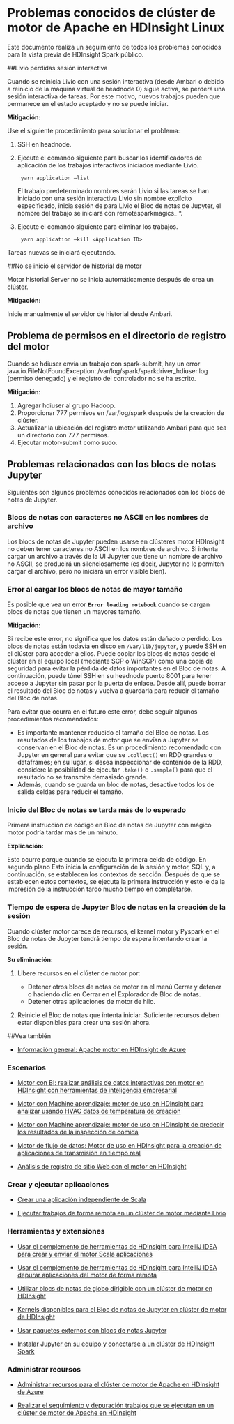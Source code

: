 <properties 
    pageTitle="Problemas de motor de Apache en HDInsight | Microsoft Azure" 
    description="Problemas conocidos de motor de Apache en HDInsight." 
    services="hdinsight" 
    documentationCenter="" 
    authors="mumian" 
    manager="jhubbard" 
    editor="cgronlun"
    tags="azure-portal"/>

<tags 
    ms.service="hdinsight" 
    ms.workload="big-data" 
    ms.tgt_pltfrm="na" 
    ms.devlang="na" 
    ms.topic="article" 
    ms.date="08/25/2016" 
    ms.author="nitinme"/>

# <a name="known-issues-for-apache-spark-cluster-on-hdinsight-linux"></a>Problemas conocidos de clúster de motor de Apache en HDInsight Linux

Este documento realiza un seguimiento de todos los problemas conocidos para la vista previa de HDInsight Spark público.  

##<a name="livy-leaks-interactive-session"></a>Livio pérdidas sesión interactiva
 
Cuando se reinicia Livio con una sesión interactiva (desde Ambari o debido a reinicio de la máquina virtual de headnode 0) sigue activa, se perderá una sesión interactiva de tareas. Por este motivo, nuevos trabajos pueden que permanece en el estado aceptado y no se puede iniciar.

**Mitigación:**

Use el siguiente procedimiento para solucionar el problema:

1. SSH en headnode. 
2. Ejecute el comando siguiente para buscar los identificadores de aplicación de los trabajos interactivos iniciados mediante Livio. 

        yarn application –list

    El trabajo predeterminado nombres serán Livio si las tareas se han iniciado con una sesión interactiva Livio sin nombre explícito especificado, inicia sesión de para Livio el Bloc de notas de Jupyter, el nombre del trabajo se iniciará con remotesparkmagics_ *. 

3. Ejecute el comando siguiente para eliminar los trabajos. 

        yarn application –kill <Application ID>

Tareas nuevas se iniciará ejecutando. 

##<a name="spark-history-server-not-started"></a>No se inició el servidor de historial de motor 

Motor historial Server no se inicia automáticamente después de crea un clúster.  

**Mitigación:** 

Inicie manualmente el servidor de historial desde Ambari.

## <a name="permission-issue-in-spark-log-directory"></a>Problema de permisos en el directorio de registro del motor 

Cuando se hdiuser envía un trabajo con spark-submit, hay un error java.io.FileNotFoundException: /var/log/spark/sparkdriver_hdiuser.log (permiso denegado) y el registro del controlador no se ha escrito. 

**Mitigación:**
 
1. Agregar hdiuser al grupo Hadoop. 
2. Proporcionar 777 permisos en /var/log/spark después de la creación de clúster. 
3. Actualizar la ubicación del registro motor utilizando Ambari para que sea un directorio con 777 permisos.  
4. Ejecutar motor-submit como sudo.  

## <a name="issues-related-to-jupyter-notebooks"></a>Problemas relacionados con los blocs de notas Jupyter

Siguientes son algunos problemas conocidos relacionados con los blocs de notas de Jupyter.


### <a name="notebooks-with-non-ascii-characters-in-filenames"></a>Blocs de notas con caracteres no ASCII en los nombres de archivo

Los blocs de notas de Jupyter pueden usarse en clústeres motor HDInsight no deben tener caracteres no ASCII en los nombres de archivo. Si intenta cargar un archivo a través de la UI Jupyter que tiene un nombre de archivo no ASCII, se producirá un silenciosamente (es decir, Jupyter no le permiten cargar el archivo, pero no iniciará un error visible bien). 

### <a name="error-while-loading-notebooks-of-larger-sizes"></a>Error al cargar los blocs de notas de mayor tamaño

Es posible que vea un error **`Error loading notebook`** cuando se cargan blocs de notas que tienen un mayores tamaño.  

**Mitigación:**

Si recibe este error, no significa que los datos están dañado o perdido.  Los blocs de notas están todavía en disco en `/var/lib/jupyter`, y puede SSH en el clúster para acceder a ellos. Puede copiar los blocs de notas desde el clúster en el equipo local (mediante SCP o WinSCP) como una copia de seguridad para evitar la pérdida de datos importantes en el Bloc de notas. A continuación, puede túnel SSH en su headnode puerto 8001 para tener acceso a Jupyter sin pasar por la puerta de enlace.  Desde allí, puede borrar el resultado del Bloc de notas y vuelva a guardarla para reducir el tamaño del Bloc de notas.

Para evitar que ocurra en el futuro este error, debe seguir algunos procedimientos recomendados:

* Es importante mantener reducido el tamaño del Bloc de notas. Los resultados de los trabajos de motor que se envían a Jupyter se conservan en el Bloc de notas.  Es un procedimiento recomendado con Jupyter en general para evitar que se `.collect()` en RDD grandes o dataframes; en su lugar, si desea inspeccionar de contenido de la RDD, considere la posibilidad de ejecutar `.take()` o `.sample()` para que el resultado no se transmite demasiado grande.
* Además, cuando se guarda un bloc de notas, desactive todos los de salida celdas para reducir el tamaño.

### <a name="notebook-initial-startup-takes-longer-than-expected"></a>Inicio del Bloc de notas se tarda más de lo esperado 

Primera instrucción de código en Bloc de notas de Jupyter con mágico motor podría tardar más de un minuto.  

**Explicación:**
 
Esto ocurre porque cuando se ejecuta la primera celda de código. En segundo plano Esto inicia la configuración de la sesión y motor, SQL y, a continuación, se establecen los contextos de sección. Después de que se establecen estos contextos, se ejecuta la primera instrucción y esto le da la impresión de la instrucción tardó mucho tiempo en completarse.

### <a name="jupyter-notebook-timeout-in-creating-the-session"></a>Tiempo de espera de Jupyter Bloc de notas en la creación de la sesión

Cuando clúster motor carece de recursos, el kernel motor y Pyspark en el Bloc de notas de Jupyter tendrá tiempo de espera intentando crear la sesión. 

**Su eliminación:** 

1. Libere recursos en el clúster de motor por:

    - Detener otros blocs de notas de motor en el menú Cerrar y detener o haciendo clic en Cerrar en el Explorador de Bloc de notas.
    - Detener otras aplicaciones de motor de hilo.

2. Reinicie el Bloc de notas que intenta iniciar. Suficiente recursos deben estar disponibles para crear una sesión ahora.

##<a name="see-also"></a>Vea también

* [Información general: Apache motor en HDInsight de Azure](hdinsight-apache-spark-overview.md)

### <a name="scenarios"></a>Escenarios

* [Motor con BI: realizar análisis de datos interactivas con motor en HDInsight con herramientas de inteligencia empresarial](hdinsight-apache-spark-use-bi-tools.md)

* [Motor con Machine aprendizaje: motor de uso en HDInsight para analizar usando HVAC datos de temperatura de creación](hdinsight-apache-spark-ipython-notebook-machine-learning.md)

* [Motor con Machine aprendizaje: motor de uso en HDInsight de predecir los resultados de la inspección de comida](hdinsight-apache-spark-machine-learning-mllib-ipython.md)

* [Motor de flujo de datos: Motor de uso en HDInsight para la creación de aplicaciones de transmisión en tiempo real](hdinsight-apache-spark-eventhub-streaming.md)

* [Análisis de registro de sitio Web con el motor en HDInsight](hdinsight-apache-spark-custom-library-website-log-analysis.md)

### <a name="create-and-run-applications"></a>Crear y ejecutar aplicaciones

* [Crear una aplicación independiente de Scala](hdinsight-apache-spark-create-standalone-application.md)

* [Ejecutar trabajos de forma remota en un clúster de motor mediante Livio](hdinsight-apache-spark-livy-rest-interface.md)

### <a name="tools-and-extensions"></a>Herramientas y extensiones

* [Usar el complemento de herramientas de HDInsight para IntelliJ IDEA para crear y enviar el motor Scala aplicaciones](hdinsight-apache-spark-intellij-tool-plugin.md)

* [Usar el complemento de herramientas de HDInsight para IntelliJ IDEA depurar aplicaciones del motor de forma remota](hdinsight-apache-spark-intellij-tool-plugin-debug-jobs-remotely.md)

* [Utilizar blocs de notas de globo dirigible con un clúster de motor en HDInsight](hdinsight-apache-spark-use-zeppelin-notebook.md)

* [Kernels disponibles para el Bloc de notas de Jupyter en clúster de motor de HDInsight](hdinsight-apache-spark-jupyter-notebook-kernels.md)

* [Usar paquetes externos con blocs de notas Jupyter](hdinsight-apache-spark-jupyter-notebook-use-external-packages.md)

* [Instalar Jupyter en su equipo y conectarse a un clúster de HDInsight Spark](hdinsight-apache-spark-jupyter-notebook-install-locally.md)

### <a name="manage-resources"></a>Administrar recursos

* [Administrar recursos para el clúster de motor de Apache en HDInsight de Azure](hdinsight-apache-spark-resource-manager.md)

* [Realizar el seguimiento y depuración trabajos que se ejecutan en un clúster de motor de Apache en HDInsight](hdinsight-apache-spark-job-debugging.md)
